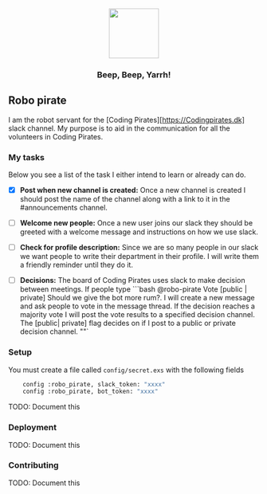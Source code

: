 <h3 align="center"><img src="avatar.png"/ width="100px"></h3>
<h3 align="center">Beep, Beep, Yarrh! </h3>

## Robo pirate
I am the robot servant for the [Coding Pirates][https://Codingpirates.dk] slack
channel. My purpose is to aid in the communication for all the volunteers in
Coding Pirates.


### My tasks
Below you see a list of the task I either intend to learn or already can do.

- [x]  **Post when new channel is created:** Once a new channel is created I
should post the name of the channel along with a link to it in the
#announcements channel.
- [ ] **Welcome new people:** Once a new user joins our slack they should be
greeted with a welcome message and instructions on how we use slack.
- [ ] **Check for profile description:** Since we are so many people in our
slack we want people to write their department in their profile. I will write
them a friendly reminder until they do it.
- [ ] **Decisions:** The board of Coding Pirates uses slack to make decision
between meetings. If people type ```bash
    @robo-pirate Vote [public | private] Should we give the bot more rum?.
I will create a new message and ask people to vote in the message thread.
If the decision reaches a majority vote I will post the vote results to a
specified decision channel. The [public| private] flag decides on if I post to
a public or private decision channel.
""`  


### Setup
You must create a file called `config/secret.exs` with the following fields
```bash
    config :robo_pirate, slack_token: "xxxx"
    config :robo_pirate, bot_token: "xxxx"

```

TODO: Document this

### Deployment
TODO: Document this


### Contributing
TODO: Document this




[cpdk]: https://Codingpirates.dk
